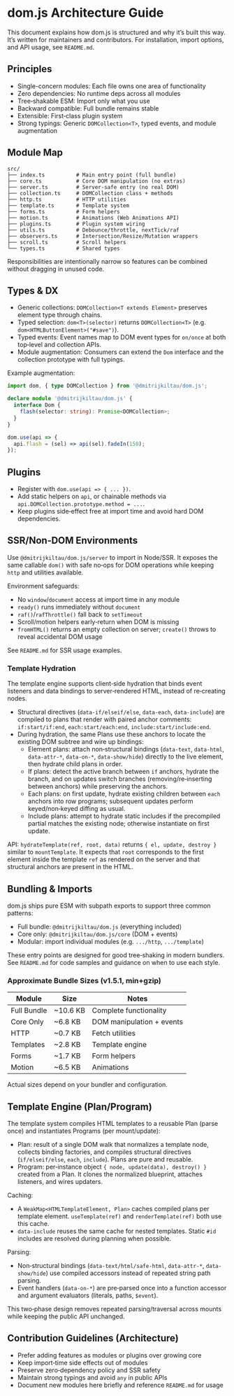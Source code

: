 # dom.js Architecture Guide

This document explains how dom.js is structured and why it’s built this way. It’s written for maintainers and contributors. For installation, import options, and API usage, see `README.md`.

## Principles

- Single-concern modules: Each file owns one area of functionality
- Zero dependencies: No runtime deps across all modules
- Tree‑shakable ESM: Import only what you use
- Backward compatible: Full bundle remains stable
- Extensible: First‑class plugin system
- Strong typings: Generic `DOMCollection<T>`, typed events, and module augmentation

## Module Map

```
src/
├── index.ts          # Main entry point (full bundle)
├── core.ts           # Core DOM manipulation (no extras)
├── server.ts         # Server‑safe entry (no real DOM)
├── collection.ts     # DOMCollection class + methods
├── http.ts           # HTTP utilities
├── template.ts       # Template system
├── forms.ts          # Form helpers
├── motion.ts         # Animations (Web Animations API)
├── plugins.ts        # Plugin system wiring
├── utils.ts          # Debounce/throttle, nextTick/raf
├── observers.ts      # Intersection/Resize/Mutation wrappers
├── scroll.ts         # Scroll helpers
└── types.ts          # Shared types
```

Responsibilities are intentionally narrow so features can be combined without dragging in unused code.

## Types & DX

- Generic collections: `DOMCollection<T extends Element>` preserves element type through chains.
- Typed selection: `dom<T>(selector)` returns `DOMCollection<T>` (e.g. `dom<HTMLButtonElement>("#save")`).
- Typed events: Event names map to DOM event types for `on/once` at both top‑level and collection APIs.
- Module augmentation: Consumers can extend the `Dom` interface and the collection prototype with full typings.

Example augmentation:

```ts
import dom, { type DOMCollection } from '@dmitrijkiltau/dom.js';

declare module '@dmitrijkiltau/dom.js' {
  interface Dom {
    flash(selector: string): Promise<DOMCollection>;
  }
}

dom.use(api => {
  api.flash = (sel) => api(sel).fadeIn(150);
});
```

## Plugins

- Register with `dom.use(api => { ... })`.
- Add static helpers on `api`, or chainable methods via `api.DOMCollection.prototype.method = ...`.
- Keep plugins side‑effect free at import time and avoid hard DOM dependencies.

## SSR/Non‑DOM Environments

Use `@dmitrijkiltau/dom.js/server` to import in Node/SSR. It exposes the same callable `dom()` with safe no‑ops for DOM operations while keeping `http` and utilities available.

Environment safeguards:
- No `window`/`document` access at import time in any module
- `ready()` runs immediately without `document`
- `raf()`/`rafThrottle()` fall back to `setTimeout`
- Scroll/motion helpers early‑return when DOM is missing
- `fromHTML()` returns an empty collection on server; `create()` throws to reveal accidental DOM usage

See `README.md` for SSR usage examples.

### Template Hydration

The template engine supports client‑side hydration that binds event listeners and data bindings to server‑rendered HTML, instead of re‑creating nodes.

- Structural directives (`data-if/elseif/else`, `data-each`, `data-include`) are compiled to plans that render with paired anchor comments: `if:start/if:end`, `each:start/each:end`, `include:start/include:end`.
- During hydration, the same Plans use these anchors to locate the existing DOM subtree and wire up bindings:
  - Element plans: attach non‑structural bindings (`data-text`, `data-html`, `data-attr-*`, `data-on-*`, `data-show/hide`) directly to the live element, then hydrate child plans in order.
  - If plans: detect the active branch between `if` anchors, hydrate the branch, and on updates switch branches (removing/re‑inserting between anchors) while preserving the anchors.
  - Each plans: on first update, hydrate existing children between `each` anchors into row programs; subsequent updates perform keyed/non‑keyed diffing as usual.
  - Include plans: attempt to hydrate static includes if the precompiled partial matches the existing node; otherwise instantiate on first update.

API: `hydrateTemplate(ref, root, data)` returns `{ el, update, destroy }` similar to `mountTemplate`. It expects that `root` corresponds to the first element inside the template `ref` as rendered on the server and that structural anchors are present in the HTML.

## Bundling & Imports

dom.js ships pure ESM with subpath exports to support three common patterns:

- Full bundle: `@dmitrijkiltau/dom.js` (everything included)
- Core only: `@dmitrijkiltau/dom.js/core` (DOM + events)
- Modular: import individual modules (e.g. `.../http`, `.../template`)

These entry points are designed for good tree‑shaking in modern bundlers. See `README.md` for code samples and guidance on when to use each style.

### Approximate Bundle Sizes (v1.5.1, min+gzip)

| Module          | Size      | Notes                         |
| --------------- | --------- | ----------------------------- |
| Full Bundle     | ~10.6 KB  | Complete functionality        |
| Core Only       | ~6.8 KB   | DOM manipulation + events     |
| HTTP            | ~0.7 KB   | Fetch utilities               |
| Templates       | ~2.8 KB   | Template engine               |
| Forms           | ~1.7 KB   | Form helpers                  |
| Motion          | ~6.5 KB   | Animations                    |

Actual sizes depend on your bundler and configuration.

## Template Engine (Plan/Program)

The template system compiles HTML templates to a reusable Plan (parse once) and instantiates Programs (per mount/update):

- Plan: result of a single DOM walk that normalizes a template node, collects binding factories, and compiles structural directives (`if/elseif/else`, `each`, `include`). Plans are pure and reusable.
- Program: per‑instance object `{ node, update(data), destroy() }` created from a Plan. It clones the normalized blueprint, attaches listeners, and wires updaters.

Caching:
- A `WeakMap<HTMLTemplateElement, Plan>` caches compiled plans per template element. `useTemplate(ref)` and `renderTemplate(ref)` both use this cache.
- `data-include` reuses the same cache for nested templates. Static `#id` includes are resolved during planning when possible.

Parsing:
- Non‑structural bindings (`data-text/html/safe-html`, `data-attr-*`, `data-show/hide`) use compiled accessors instead of repeated string path parsing.
- Event handlers (`data-on-*`) are pre‑parsed once into a function accessor and argument evaluators (literals, paths, `$event`).

This two‑phase design removes repeated parsing/traversal across mounts while keeping the public API unchanged.

## Contribution Guidelines (Architecture)

- Prefer adding features as modules or plugins over growing core
- Keep import‑time side effects out of modules
- Preserve zero‑dependency policy and SSR safety
- Maintain strong typings and avoid `any` in public APIs
- Document new modules here briefly and reference `README.md` for usage
